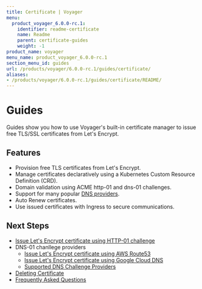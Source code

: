 ```yaml
---
title: Certificate | Voyager
menu:
  product_voyager_6.0.0-rc.1:
    identifier: readme-certificate
    name: Readme
    parent: certificate-guides
    weight: -1
product_name: voyager
menu_name: product_voyager_6.0.0-rc.1
section_menu_id: guides
url: /products/voyager/6.0.0-rc.1/guides/certificate/
aliases:
- /products/voyager/6.0.0-rc.1/guides/certificate/README/
---
```


# Guides

Guides show you how to use Voyager's built-in certificate manager to issue free TLS/SSL certificates from Let's Encrypt.

## Features
- Provision free TLS certificates from Let's Encrypt.
- Manage certificates declaratively using a Kubernetes Custom Resource Definition (CRD).
- Domain validation using ACME http-01 and dns-01 challenges.
- Support for many popular [DNS providers](/products/voyager/6.0.0-rc.1/guides/certificate/dns/providers).
- Auto Renew certificates.
- Use issued certificates with Ingress to secure communications.

## Next Steps
- [Issue Let's Encrypt certificate using HTTP-01 challenge](/products/voyager/6.0.0-rc.1/guides/certificate/http/overview)
- DNS-01 chanllege providers
  - [Issue Let's Encrypt certificate using AWS Route53](/products/voyager/6.0.0-rc.1/guides/certificate/dns/route53)
  - [Issue Let's Encrypt certificate using Google Cloud DNS](/products/voyager/6.0.0-rc.1/guides/certificate/dns/google-cloud)
  - [Supported DNS Challenge Providers](/products/voyager/6.0.0-rc.1/guides/certificate/dns/providers)
- [Deleting Certificate](/products/voyager/6.0.0-rc.1/guides/certificate/delete)
- [Frequently Asked Questions](/products/voyager/6.0.0-rc.1/guides/certificate/faq)
